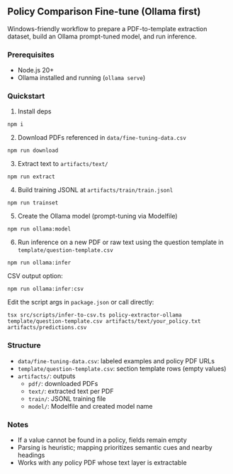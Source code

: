 ## Policy Comparison Fine-tune (Ollama first)

Windows-friendly workflow to prepare a PDF-to-template extraction dataset, build an Ollama prompt-tuned model, and run inference.

### Prerequisites

- Node.js 20+
- Ollama installed and running (`ollama serve`)

### Quickstart

1. Install deps

```
npm i
```

2. Download PDFs referenced in `data/fine-tuning-data.csv`

```
npm run download
```

3. Extract text to `artifacts/text/`

```
npm run extract
```

4. Build training JSONL at `artifacts/train/train.jsonl`

```
npm run trainset
```

5. Create the Ollama model (prompt-tuning via Modelfile)

```
npm run ollama:model
```

6. Run inference on a new PDF or raw text using the question template in `template/question-template.csv`

```
npm run ollama:infer
```

CSV output option:

```
npm run ollama:infer:csv
```

Edit the script args in `package.json` or call directly:

```
tsx src/scripts/infer-to-csv.ts policy-extractor-ollama template/question-template.csv artifacts/text/your_policy.txt artifacts/predictions.csv
```

### Structure

- `data/fine-tuning-data.csv`: labeled examples and policy PDF URLs
- `template/question-template.csv`: section template rows (empty values)
- `artifacts/`: outputs
  - `pdf/`: downloaded PDFs
  - `text/`: extracted text per PDF
  - `train/`: JSONL training file
  - `model/`: Modelfile and created model name

### Notes

- If a value cannot be found in a policy, fields remain empty
- Parsing is heuristic; mapping prioritizes semantic cues and nearby headings
- Works with any policy PDF whose text layer is extractable

